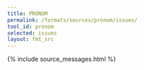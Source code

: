 ```yaml
---
title: PRONOM
permalink: /formats/sources/pronom/issues/
tool_id: pronom
selected: issues
layout: fmt_src
---
```


{% include source_messages.html %}

